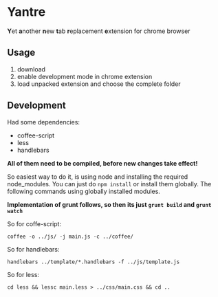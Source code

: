 # Yantre
**Y**et **a**nother **n**ew **t**ab **r**eplacement **e**xtension for chrome browser

## Usage
1. download
2. enable development mode in chrome extension
3. load unpacked extension and choose the complete folder

## Development
Had some dependencies:

* coffee-script
* less
* handlebars

**All of them need to be compiled, before new changes take effect!**

So easiest way to do it, is using node and installing the required node_modules. You can just do ```npm install``` or install them globally. The following commands using globally installed modules.

**Implementation of grunt follows, so then its just ```grunt build``` and ```grunt watch```**

So for coffe-script:

```
coffee -o ../js/ -j main.js -c ../coffee/
```

So for handlebars:

```
handlebars ../template/*.handlebars -f ../js/template.js
```

So for less:

```
cd less && lessc main.less > ../css/main.css && cd ..
```

